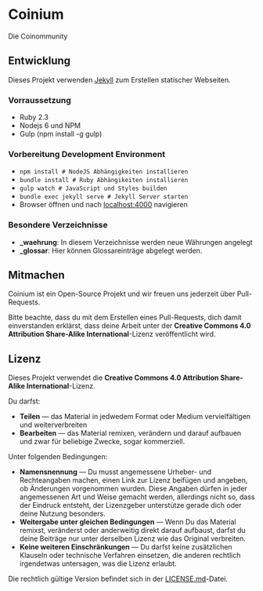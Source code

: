# Coinium

Die Coinommunity

## Entwicklung

Dieses Projekt verwenden [Jekyll](http://jekyllrb.com) zum Erstellen statischer Webseiten.

### Vorraussetzung
 * Ruby 2.3
 * Nodejs 6 und NPM
 * Gulp (npm install -g gulp)

### Vorbereitung Development Environment
 * `npm install # NodeJS Abhängigkeiten installieren`
 * `bundle install # Ruby Abhängikeiten installieren`
 * `gulp watch # JavaScript und Styles builden`
 * `bundle exec jekyll serve # Jekyll Server starten`
 * Browser öffnen und nach [localhost:4000](http://localhost:4000) navigieren
 
### Besondere Verzeichnisse
 * **_waehrung**: In diesem Verzeichnisse werden neue Währungen angelegt
 * **_glossar**: Hier können Glossareinträge abgelegt werden.
 
## Mitmachen

Coinium ist ein Open-Source Projekt und wir freuen uns jederzeit über Pull-Requests.

Bitte beachte, dass du mit dem Erstellen eines Pull-Requests, dich damit einverstanden erklärst, dass deine Arbeit unter der **Creative Commons 4.0 Attribution Share-Alike International**-Lizenz veröffentlicht wird.

## Lizenz

Dieses Projekt verwendet die **Creative Commons 4.0 Attribution Share-Alike International**-Lizenz. 

Du darfst:
 * **Teilen** — das Material in jedwedem Format oder Medium vervielfältigen und weiterverbreiten
 * **Bearbeiten** — das Material remixen, verändern und darauf aufbauen und zwar für beliebige Zwecke, sogar kommerziell.
 
Unter folgenden Bedingungen:
 * **Namensnennung** — Du musst angemessene Urheber- und Rechteangaben machen, einen Link zur Lizenz beifügen und angeben, ob Änderungen vorgenommen wurden. Diese Angaben dürfen in jeder angemessenen Art und Weise gemacht werden, allerdings nicht so, dass der Eindruck entsteht, der Lizenzgeber unterstütze gerade dich oder deine Nutzung besonders.
 * **Weitergabe unter gleichen Bedingungen** — Wenn Du das Material remixst, veränderst oder anderweitig direkt darauf aufbaust, darfst du deine Beiträge nur unter derselben Lizenz wie das Original verbreiten.
 * **Keine weiteren Einschränkungen** — Du darfst keine zusätzlichen Klauseln oder technische Verfahren einsetzen, die anderen rechtlich irgendetwas untersagen, was die Lizenz erlaubt.
 
Die rechtlich gültige Version befindet sich in der [LICENSE.md](LICENSE.md)-Datei.